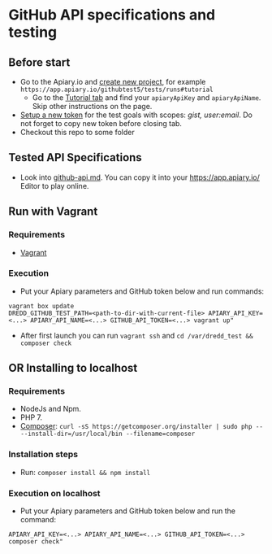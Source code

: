 # GitHub API specifications and testing

## Before start

- Go to the Apiary.io and [create new project](https://app.apiary.io/),
  for example ```https://app.apiary.io/githubtest5/tests/runs#tutorial```
    - Go to the [Tutorial tab](https://app.apiary.io/)
    and find your ```apiaryApiKey``` and ```apiaryApiName```. Skip other instructions on the page.
- [Setup a new token](https://github.com/settings/tokens) for the test goals with scopes: *gist, user:email*.
Do not forget to copy new token before closing tab.
- Checkout this repo to some folder

## Tested API Specifications

- Look into [github-api.md](/github-api.md). You can copy it into your https://app.apiary.io/ Editor to play online.

## Run with Vagrant

### Requirements

- [Vagrant](https://www.vagrantup.com)

### Execution

- Put your Apiary parameters and GitHub token below and run commands:
```
vagrant box update
DREDD_GITHUB_TEST_PATH=<path-to-dir-with-current-file> APIARY_API_KEY=<...> APIARY_API_NAME=<...> GITHUB_API_TOKEN=<...> vagrant up"
```
- After first launch you can run ```vagrant ssh``` and ```cd /var/dredd_test && composer check```

## OR Installing to localhost

### Requirements

- NodeJs and Npm.
- PHP 7.
- [Composer](https://getcomposer.org/doc/00-intro.md#installation-linux-unix-osx): ```curl -sS https://getcomposer.org/installer | sudo php -- --install-dir=/usr/local/bin --filename=composer```

### Installation steps

- Run: ```composer install && npm install```

### Execution on localhost

- Put your Apiary parameters and GitHub token below and run the command:
```
APIARY_API_KEY=<...> APIARY_API_NAME=<...> GITHUB_API_TOKEN=<...> composer check"
```